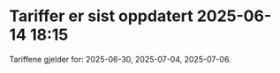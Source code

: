 
# Tariffer er sist oppdatert 2025-06-14 18:15

Tariffene gjelder for: 2025-06-30, 2025-07-04, 2025-07-06.
